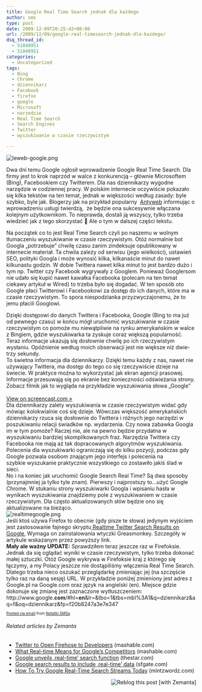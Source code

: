 ```yaml
---
title: Google Real Time Search jednak dla każdego
author: sms
type: post
date: 2009-12-09T20:25:42+00:00
url: /2009/12/09/google-real-timesearch-jednak-dla-kazdego/
dsq_thread_id:
  - 51840951
  - 51840951
categories:
  - Uncategorized
tags:
  - Bing
  - Chrome
  - dziennikarz
  - Facebook
  - firefox
  - google
  - Microsoft
  - narzedzie
  - Real Time Search
  - Search Engines
  - Twitter
  - wyszukiwanie w czasie rzeczywistym

---
```

<div>
  <img title="leweb-google.png" src="http://pliki.strefa.pl/Jing/leweb-google.png" alt="leweb-google.png" />
</div>

Dwa dni temu Google ogłosił wprowadzenie Google Real Time Search. Dla firmy jest to krok naprzód w walce z konkurencją &#8211; głównie Microsoftem (Bing), Facebookiem czy Twitterem. Dla nas dziennikarzy wygodne narzędzie w codziennej pracy. W polskim internecie oczywiście pokazało się kilka tekstów na ten temat, jednak w większości według zasady: byle szybko, byle jak. Blogerzy jak na przykład popularny  [Antyweb][1] informując o wprowadzeniu usługi twierdzą,  że będzie ona sukcesywnie włączana kolejnym użytkownikom. To nieprawda, dostali ją wszyscy, tylko trzeba wiedzieć jak z tego skorzystać 🙂 Ale o tym w dalszej części tekstu.

<!--more-->

Na początek co to jest Real Time Search czyli po naszemu w wolnym tłumaczeniu wyszukiwanie w czasie rzeczywistym. Otóż normalnie bot Googla &#8222;potrzebuje&#8221; chwilę czasu zanim zindeksuje opublikowany w internecie materiał. Ta chwila zależy od serwisu (jego wielkości), ustawień SEO, polityki Googla i może wynosić kilka, kilkanaście minut do nawet kilkunastu godzin. W dobie Twittera nawet kilka minut to jest bardzo dużo i tym np. Twitter czy Facebook wygrywały z Googlem. Ponieważ Googlersom nie udało się kupić nawet kawałka Facebooka (polecam na ten temat ciekawy artykuł w Wired) to trzeba było się dogadać. W ten sposób oto Google płaci Twitterowi i Facebookowi za dostęp do ich danych, które ma w czasie rzeczywistym. To spora niespodzianka przyzwyczajonemu, że to jemu płacili Googlowi.

<div>
  Dzięki dostępowi do danych Twittera i Facebooka, Google (Bing to ma już od pewnego czasu) w końcu mógł uruchomić wyszukiwanie w czasie rzeczywistym co pomoże mu niewątpliwie na rynku amerykańskim w walce z Bingiem, gdzie wyszukiwarka ta zyskuje coraz większą popularność.
</div>

<div>
  Teraz informacje ukazują się dosłownie chwilę po ich rzeczywistym wysłaniu. Opóźnienie według moich obserwacji jest nie większe niż dwie-trzy sekundy.
</div>

<div>
  To świetna informacja dla dziennikarzy. Dzięki temu każdy z nas, nawet nie używający Twittera, ma dostęp do tego co się rzeczywiście dzieje na świecie. W praktyce można to wykorzystać jak ekran agencji prasowej. Informacje przesuwają się po ekranie bez konieczności odświeżania strony. Zobacz filmik jak to wygląda na przykładzie wyszukiwania słowa &#8222;Google&#8221;
</div>

<div>
  <br /> <a href="http://screencast.com/t/MGNkMTM3OTU">View on screencast.com »</a>
</div>

<div>
  Dla dziennikarzy zalety wyszukiwania w czasie rzeczywistym widać gdy mówiąc kolokwialnie coś się dzieje. Wówczas większość amerykańskich dziennikarzy rzuca się dosłownie do Twittera i różnych jego narzędzi w poszukiwaniu relacji świadków np. wydarzenia. Czy nowa zabawka Googla im w tym pomoże? Raczej nie, ale na pewno będzie przydatna w wyszukiwaniu bardziej skomplikowanych fraz. Narzędzia Twittera czy Facebooka nie mają aż tak dopracowanych algorytmów wyszukiwania. Polecenia dla wyszukiwarki ograniczają się do kilku pozycji, podczas gdy Google pozwala osobom znającym jego interfejs i polecenia na szybkie wyszukanie praktycznie wszystkiego co zostawiło jakiś ślad w sieci.
</div>

<div>
  No i na koniec jak uruchomić Google Search Real Time? Są dwa sposoby (przynajmniej ja tylko tyle znam). Pierwszy i najprostszy to&#8230;użyć Google Chrome. W stukaniu strony wyszukiwarki Googla i wpisaniu hasła w wynikach wyszukiwania znajdziemy pole z wyszukiwaniem w czasie rzeczywistym. Dla często aktualizowanych słów będzie ono się aktualizowane na bieżąco.
</div>

<div>
  <img title="realtimegoogle.png" src="http://pliki.strefa.pl/Jing/realtimegoogle.png" alt="realtimegoogle.png" />
</div>

<div>
  Jeśli ktoś używa Firefox to obecnie (gdy pisze te słowa) jedynym wyjściem jest zastosowanie fajnego skryptu<a href="http://mt-hacks.com/20090302-realtime-twitter-search-results-on-google.html"> Realtime Twitter Search Results on Google,</a> Wymaga on zainstalowania wtyczki Greasmonkey. Szczegóły w artykule wskazanym przez powyższy link.
</div>

<div>
</div>

<div>
  <strong>Mały ale ważny UPDATE:</strong> Sprawdziłem teraz jeszcze raz w Firefoksie. Jednak da się oglądać wyniki w czasie rzeczywistym, tylko trzeba dokonać małej sztuczki. Otóż Google wykrywa w Firefoksie kraj z którego się łączymy, a my Polacy jeszcze nie dostąpiliśmy włączenia Real Time Search. Dlatego trzeba nieco oszukać przeglądarkę zmieniając jej (na szczęście tylko raz na daną sesję) URL. W przykładzie poniżej zmieniony jest adres z Google.pl na Google.com oraz język na angielski (en). Miejsce gdzie dokonuje się zmianę jest zaznaczone wytłuszczeniem:
</div>

<div>
  http://www.google.<strong>com</strong>/#hl=<strong>en</strong>&lr=&tbo=1&tbs=mbl%3A1&q=dziennikarz&aq=f&oq=dziennikarz&fp=f20b8247a3e7e347
</div>

<p style="font-size: 10px;">
  <a href="http://posterous.com">Posted via email</a> from <a href="http://sms.posterous.com/google-real-timesearch-jednak-dla-kazdego">Notatki SMSa</a>
</p>

<h6 class="zemanta-related-title" style="font-size: 1em;">
  Related articles by Zemanta
</h6>

<ul class="zemanta-article-ul">
  <li class="zemanta-article-ul-li">
    <a href="http://mashable.com/2009/12/09/twitter-firehose/">Twitter to Open Firehose to Developers</a> (mashable.com)
  </li>
  <li class="zemanta-article-ul-li">
    <a href="http://mashable.com/2009/12/07/what-real-time-means-for-googles-competitors/">What Real-time Means for Google&#8217;s Competitors</a> (mashable.com)
  </li>
  <li class="zemanta-article-ul-li">
    <a href="http://www.thestar.com/business/companies/google/article/735450--google-unveils-real-time-search-function">Google unveils ‚real-time’ search function</a> (thestar.com)
  </li>
  <li class="zemanta-article-ul-li">
    <a href="http://www.sfgate.com/cgi-bin/article.cgi?f=/n/a/2009/12/07/financial/f115234S07.DTL&feed=rss.technology">Google search results to include ‚real-time’ data</a> (sfgate.com)
  </li>
  <li class="zemanta-article-ul-li">
    <a href="http://mintzwordz.com/2009/12/08/how-to-try-google-real-time-search-streams-today/">How To Try Google Real-Time Search Streams Today</a> (mintzwordz.com)
  </li>
</ul>

<div class="zemanta-pixie" style="margin-top: 10px; height: 15px;">
  <a class="zemanta-pixie-a" title="Reblog this post [with Zemanta]" href="http://reblog.zemanta.com/zemified/2005112f-ac16-42ea-8df9-cc033c9f1d2a/"><img class="zemanta-pixie-img" style="border: none; float: right;" src="http://img.zemanta.com/reblog_e.png?x-id=2005112f-ac16-42ea-8df9-cc033c9f1d2a" alt="Reblog this post [with Zemanta]" /></a><span class="zem-script more-related pretty-attribution"></span>
</div>

 [1]: http://antyweb.pl/google-przyspiesza-real-time-search-jest-juz-online/#comments